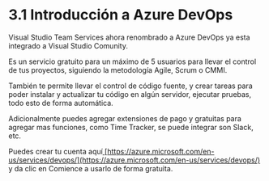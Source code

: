 # 3.1 Introducción a Azure DevOps

Visual Studio Team Services ahora renombrado a Azure DevOps ya esta integrado a Visual Studio Comunity.

Es un servicio gratuito para un máximo de 5 usuarios para llevar el control de tus proyectos, siguiendo la metodología Agile, Scrum o CMMI.

También te permite llevar el control de código fuente, y crear tareas para poder instalar y actualizar tu código en algún servidor, ejecutar pruebas, todo esto de forma automática.

Adicionalmente puedes agregar extensiones de pago y gratuitas para agregar mas funciones, como Time Tracker, se puede integrar son Slack, etc.

Puedes crear tu cuenta aquí[ ](https://azure.microsoft.com/en-us/services/devops/)[https://azure.microsoft.com/en-us/services/devops/](https://azure.microsoft.com/en-us/services/devops/) y da clic en Comience a usarlo de forma gratuita.





